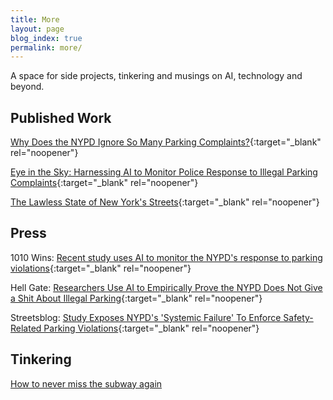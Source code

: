 ```yaml
---
title: More
layout: page
blog_index: true
permalink: more/
---
```

A space for side projects, tinkering and musings on AI, technology and beyond.

## Published Work

[Why Does the NYPD Ignore So Many Parking Complaints?](https://www.vitalcitynyc.org/articles/illegal-parking-and-failed-governance-ai-study-of-nypd-enforcement?){:target="_blank" rel="noopener"}

[Eye in the Sky: Harnessing AI to Monitor Police Response to Illegal Parking Complaints](https://papers.ssrn.com/sol3/papers.cfm?abstract_id=4974275){:target="_blank" rel="noopener"}

[The Lawless State of New York's Streets](https://www.vitalcitynyc.org/articles/the-lawless-state-of-new-yorks-streets){:target="_blank" rel="noopener"}

## Press

1010 Wins: [Recent study uses AI to monitor the NYPD's response to parking violations](https://www.audacy.com/podcast/winsam-on-demand-podcast-fe387/episodes/recent-study-uses-ai-to-monitor-the-nypds-response-to-parking-violations-1dc8e?action=AUTOPLAY_MINI&actionContentId=201-f9d2db1f-bbf6-47bc-95de-2226c60a5268){:target="_blank" rel="noopener"}

Hell Gate: [Researchers Use AI to Empirically Prove the NYPD Does Not Give a Shit About Illegal Parking](https://hellgatenyc.com/ai-nypd-illegal-parking/){:target="_blank" rel="noopener"}

Streetsblog: [Study Exposes NYPD's 'Systemic Failure' To Enforce Safety-Related Parking Violations](https://nyc.streetsblog.org/2024/10/29/study-exposes-nypds-systemic-failure-to-enforce-safety-related-parking-violations){:target="_blank" rel="noopener"}

## Tinkering

[How to never miss the subway again](/posts/arrivals_rgb_display/)
